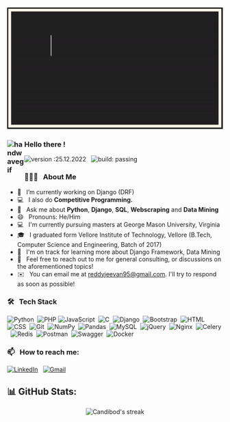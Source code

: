 <p align="center">
  <img src="https://raw.githubusercontent.com/candibod/learning-notes/master/banner-intro.gif" alt="animated" />
</p>

### <img alt="handwavegif" src="https://user-images.githubusercontent.com/39513876/112366216-8cfe7400-8cfe-11eb-8116-7d3dbae20e97.gif" width='40' align="left"/> Hello there !
![version :25.12.2022](https://img.shields.io/badge/version-25.12.2022-informational) &nbsp;
![build: passing](https://img.shields.io/badge/build-passing-success)

### 👨🏻‍💻 &nbsp; About Me
- 🔭 &nbsp; I’m currently working on Django (DRF)
- 💻 &nbsp; I also do **Competitive Programming.**
- 💬 &nbsp; Ask me about **Python**, **Django**, **SQL**, **Webscraping** and **Data Mining**
- 😄 &nbsp; Pronouns: He/Him
- 💻 &nbsp; I'm currently pursuing masters at George Mason University, Virginia 
- 🎓 &nbsp; I graduated form Vellore Institute of Technology, Vellore (B.Tech, Computer Science and Engineering, Batch of 2017)
- 🌱 &nbsp; I'm on track for learning more about Django Framework, Data Mining
- 💬 &nbsp; Feel free to reach out to me for general consulting, or discussions on the aforementioned topics!
- ✉️ &nbsp; You can email me at reddyjeevan95@gmail.com. I'll try to respond as soon as possible!

### 🛠 &nbsp; Tech Stack
![Python](https://img.shields.io/badge/-Python-05122A?style=flat&logo=python)&nbsp;
![PHP](https://img.shields.io/badge/-Php-05122A?style=flat&logo=php&logoColor=white)
![JavaScript](https://img.shields.io/badge/-JavaScript-05122A?style=flat&logo=javascript)&nbsp;
![C](https://img.shields.io/badge/-C-05122A?style=flat&logo=C&logoColor=A8B9CC)&nbsp;
![Django](https://img.shields.io/badge/-Django-05122A?style=flat&logo=django&logoColor=092E20)&nbsp;
![Bootstrap](https://img.shields.io/badge/-Bootstrap-05122A?style=flat&logo=bootstrap&logoColor=563D7C)&nbsp;
![HTML](https://img.shields.io/badge/-HTML-05122A?style=flat&logo=HTML5)&nbsp;
![CSS](https://img.shields.io/badge/-CSS-05122A?style=flat&logo=CSS3&logoColor=1572B6)&nbsp;
![Git](https://img.shields.io/badge/-Git-05122A?style=flat&logo=git)&nbsp;
![NumPy](https://img.shields.io/badge/numpy%20-%23013243.svg?&style=flat&logo=numpy&logoColor=white)&nbsp;
![Pandas](https://img.shields.io/badge/pandas%20-%23150458.svg?&style=flat&logo=pandas&logoColor=white)&nbsp;
![MySQL](https://img.shields.io/badge/mysql-%2300f.svg?style=flat&logo=mysql&logoColor=white)&nbsp;
![jQuery](https://img.shields.io/badge/jquery-%230769AD.svg?style=flat&logo=jquery&logoColor=white)&nbsp;
![Nginx](https://img.shields.io/badge/nginx-%23009639.svg?style=flat&logo=nginx&logoColor=white)&nbsp;
![Celery](https://img.shields.io/badge/celery-%23Clojure.svg?style=flat&logo=Celery&logoColor=Green)&nbsp;
![Redis](https://img.shields.io/badge/redis-%23DD0031.svg?style=flat&logo=redis&logoColor=white)&nbsp;
![Postman](https://img.shields.io/badge/Postman-FF6C37?style=flat&logo=postman&logoColor=white)&nbsp;
![Swagger](https://img.shields.io/badge/-Swagger-%23Clojure?style=flat&logo=swagger&logoColor=white)&nbsp;
![Docker](https://img.shields.io/badge/docker-%230db7ed.svg?style=flat&logo=docker&logoColor=white)&nbsp;

### 📫 &nbsp; How to reach me:
<a href="https://www.linkedin.com/in/jeevan-reddy/"><img alt="LinkedIn" src="https://img.shields.io/badge/linkedin%20-%230077B5.svg?&style=flat&logo=linkedin&logoColor=white"/></a> &nbsp;
<a href="mailto:reddyjeevan95@gmail.com"><img alt="Gmail" src="https://img.shields.io/badge/Gmail-D14836?style=flat&logo=gmail&logoColor=white" /></a> &nbsp;

## 📊 GitHub Stats:
<p align="center">
  <img alt="Candibod's streak" src="https://github-readme-streak-stats.herokuapp.com/?user=candibod&theme=black-ice&hide_border=true&stroke=0000&background=060A0CD0"/>
</p>
